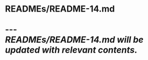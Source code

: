 # READMEs/README-14.md <br><br> --- <br> _READMEs/README-14.md will be updated with relevant contents._